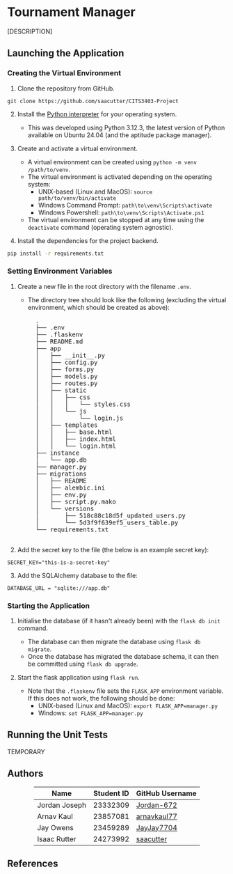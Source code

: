 # Tournament Manager
[DESCRIPTION]

## Launching the Application
### Creating the Virtual Environment
1. Clone the repository from GitHub.
```
git clone https://github.com/saacutter/CITS3403-Project
```

2. Install the [Python interpreter](https://www.python.org/downloads/) for your operating system.
    - This was developed using Python 3.12.3, the latest version of Python available on Ubuntu 24.04 (and the aptitude package manager).

3. Create and activate a virtual environment.
    - A virtual environment can be created using `python -m venv /path/to/venv`.
    - The virtual environment is activated depending on the operating system:
        - UNIX-based (Linux and MacOS): `source path/to/venv/bin/activate`
        - Windows Command Prompt: `path\to\venv\Scripts\activate`
        - Windows Powershell: `path\to\venv\Scripts\Activate.ps1`
    - The virtual environment can be stopped at any time using the `deactivate` command (operating system agnostic).

5. Install the dependencies for the project backend.
```bash
pip install -r requirements.txt
```

### Setting Environment Variables
1. Create a new file in the root directory with the filename `.env`.
    - The directory tree should look like the following (excluding the virtual environment, which should be created as above):
        <pre>
        .
        ├── .env
        ├── .flaskenv
        ├── README.md
        ├── app
        │   ├── __init__.py
        │   ├── config.py
        │   ├── forms.py
        │   ├── models.py
        │   ├── routes.py
        │   ├── static
        │   │   ├── css
        │   │   │   └── styles.css
        │   │   └── js
        │   │       └── login.js
        │   ├── templates
        │   │   ├── base.html
        │   │   ├── index.html
        │   │   └── login.html
        ├── instance
        │   └── app.db
        ├── manager.py
        ├── migrations
        │   ├── README
        │   ├── alembic.ini
        │   ├── env.py
        │   ├── script.py.mako
        │   └── versions
        │       ├── 518c88c18d5f_updated_users.py
        │       └── 5d3f9f639ef5_users_table.py
        └── requirements.txt
        </pre>

2. Add the secret key to the file (the below is an example secret key):
```
SECRET_KEY="this-is-a-secret-key"
```

3. Add the SQLAlchemy database to the file:
```
DATABASE_URL = "sqlite:///app.db"
```


### Starting the Application
1. Initialise the database (if it hasn't already been) with the `flask db init` command.
    - The database can then migrate the database using `flask db migrate`.
    - Once the database has migrated the database schema, it can then be committed using `flask db upgrade`.

2. Start the flask application using `flask run`.
    - Note that the `.flaskenv` file sets the `FLASK_APP` environment variable. If this does not work, the following should be done:
        - UNIX-based (Linux and MacOS): `export FLASK_APP=manager.py`
        - Windows: `set FLASK_APP=manager.py`


## Running the Unit Tests
TEMPORARY


## Authors
<div style="text-align: center; justify-self: center;">

|     Name      | Student ID |                GitHub Username                |     
|---------------|------------|-----------------------------------------------|
| Jordan Joseph | 23332309   | [Jordan-672](https://github.com/Jordan-672)   |
| Arnav Kaul    | 23857081   | [arnavkaul77](https://github.com/arnavkaul77) |
| Jay Owens     | 23459289   | [JayJay7704](https://github.com/JayJay7704)   |
| Isaac Rutter  | 24273992   | [saacutter](https://github.com/saacutter)     |

</div>


## References
